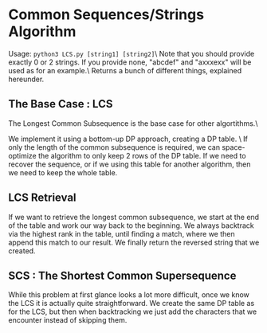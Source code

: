 # Common Sequences/Strings Algorithm
Usage: `python3 LCS.py [string1] [string2]`\\
Note that you should provide exactly 0 or 2 strings. If you provide none, "abcdef" and "axxxexx" will be used as for an example.\\
Returns a bunch of different things, explained hereunder.

## The Base Case : LCS 
The Longest Common Subsequence is the base case for other algortithms.\\

We implement it using a bottom-up DP approach, creating a DP table. \\
If only the length of the common subsequence is required, we can space-optimize the algorithm to only keep 2 rows of the DP table. If we need to recover the sequence, or if we using this table for another algorithm, then we need to keep the whole table.

## LCS Retrieval
If we want to retrieve the longest common subsequence, we start at the end of the table and work our way back to the beginning. We always backtrack via the highest rank in the table, until finding a match, where we then append this match to our result. We finally return the reversed string that we created. 

## SCS : The Shortest Common Supersequence
While this problem at first glance looks a lot more difficult, once we know the LCS it is actually quite straightforward. We create the same DP table as for the LCS, but then when backtracking we just add the characters that we encounter instead of skipping them. 

